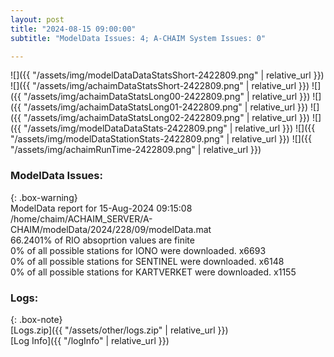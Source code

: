 ```yaml
---
layout: post
title: "2024-08-15 09:00:00"
subtitle: "ModelData Issues: 4; A-CHAIM System Issues: 0"

---
```


![]({{ "/assets/img/modelDataDataStatsShort-2422809.png" | relative_url }})
![]({{ "/assets/img/achaimDataStatsShort-2422809.png" | relative_url }})
![]({{ "/assets/img/achaimDataStatsLong00-2422809.png" | relative_url }})
![]({{ "/assets/img/achaimDataStatsLong01-2422809.png" | relative_url }})
![]({{ "/assets/img/achaimDataStatsLong02-2422809.png" | relative_url }})
![]({{ "/assets/img/modelDataDataStats-2422809.png" | relative_url }})
![]({{ "/assets/img/modelDataStationStats-2422809.png" | relative_url }})
![]({{ "/assets/img/achaimRunTime-2422809.png" | relative_url }})


### ModelData Issues:  
  
{: .box-warning}  
 ModelData report for 15-Aug-2024 09:15:08   
 /home/chaim/ACHAIM_SERVER/A-CHAIM/modelData/2024/228/09/modelData.mat   
 66.2401% of RIO absoprtion values are finite   
 0% of all possible stations for IONO were downloaded. x6693   
 0% of all possible stations for SENTINEL were downloaded. x6148   
 0% of all possible stations for KARTVERKET were downloaded. x1155   
  


### Logs:  
  
{: .box-note}  
[Logs.zip]({{ "/assets/other/logs.zip" | relative_url }})  
[Log Info]({{ "/logInfo" | relative_url }})  
